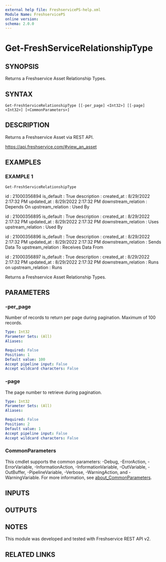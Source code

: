 ```yaml
---
external help file: FreshservicePS-help.xml
Module Name: FreshservicePS
online version:
schema: 2.0.0
---
```


# Get-FreshServiceRelationshipType

## SYNOPSIS
Returns a Freshservice Asset Relationship Types.

## SYNTAX

```
Get-FreshServiceRelationshipType [[-per_page] <Int32>] [[-page] <Int32>] [<CommonParameters>]
```

## DESCRIPTION
Returns a Freshservice Asset via REST API.

https://api.freshservice.com/#view_an_asset

## EXAMPLES

### EXAMPLE 1
```
Get-FreshServiceRelationshipType
```

id                  : 21000356894
is_default          : True
description         :
created_at          : 8/29/2022 2:17:32 PM
updated_at          : 8/29/2022 2:17:32 PM
downstream_relation : Depends On
upstream_relation   : Used By

id                  : 21000356895
is_default          : True
description         :
created_at          : 8/29/2022 2:17:32 PM
updated_at          : 8/29/2022 2:17:32 PM
downstream_relation : Uses
upstream_relation   : Used By

id                  : 21000356896
is_default          : True
description         :
created_at          : 8/29/2022 2:17:32 PM
updated_at          : 8/29/2022 2:17:32 PM
downstream_relation : Sends Data To
upstream_relation   : Receives Data From

id                  : 21000356897
is_default          : True
description         :
created_at          : 8/29/2022 2:17:32 PM
updated_at          : 8/29/2022 2:17:32 PM
downstream_relation : Runs on
upstream_relation   : Runs

Returns a Freshservice Asset Relationship Types.

## PARAMETERS

### -per_page
Number of records to return per page during pagination. 
Maximum of 100 records.

```yaml
Type: Int32
Parameter Sets: (All)
Aliases:

Required: False
Position: 1
Default value: 100
Accept pipeline input: False
Accept wildcard characters: False
```

### -page
The page number to retrieve during pagination.

```yaml
Type: Int32
Parameter Sets: (All)
Aliases:

Required: False
Position: 2
Default value: 1
Accept pipeline input: False
Accept wildcard characters: False
```

### CommonParameters
This cmdlet supports the common parameters: -Debug, -ErrorAction, -ErrorVariable, -InformationAction, -InformationVariable, -OutVariable, -OutBuffer, -PipelineVariable, -Verbose, -WarningAction, and -WarningVariable. For more information, see [about_CommonParameters](http://go.microsoft.com/fwlink/?LinkID=113216).

## INPUTS

## OUTPUTS

## NOTES
This module was developed and tested with Freshservice REST API v2.

## RELATED LINKS
